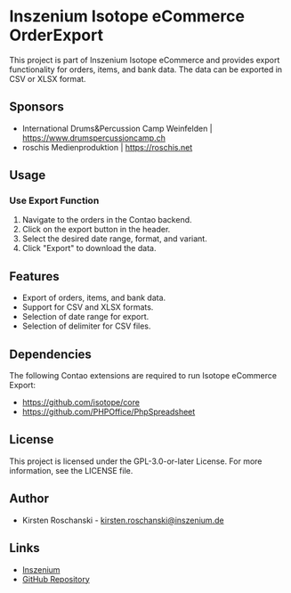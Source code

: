 # Inszenium Isotope eCommerce OrderExport

This project is part of Inszenium Isotope eCommerce and provides export functionality for orders, items, and bank data. The data can be exported in CSV or XLSX format.

## Sponsors

- International Drums&Percussion Camp Weinfelden | https://www.drumspercussioncamp.ch
- roschis Medienproduktion | https://roschis.net

## Usage

### Use Export Function

1. Navigate to the orders in the Contao backend.
2. Click on the export button in the header.
3. Select the desired date range, format, and variant.
4. Click "Export" to download the data.

## Features

- Export of orders, items, and bank data.
- Support for CSV and XLSX formats.
- Selection of date range for export.
- Selection of delimiter for CSV files.

## Dependencies

The following Contao extensions are required to run Isotope eCommerce Export:

- https://github.com/isotope/core
- https://github.com/PHPOffice/PhpSpreadsheet

## License

This project is licensed under the GPL-3.0-or-later License. For more information, see the LICENSE file.

## Author

* Kirsten Roschanski - [kirsten.roschanski@inszenium.de](vscode-file://vscode-app/usr/share/code/resources/app/out/vs/code/electron-sandbox/workbench/workbench.html)

## Links

* [Inszenium](vscode-file://vscode-app/usr/share/code/resources/app/out/vs/code/electron-sandbox/workbench/workbench.html)
* [GitHub Repository](vscode-file://vscode-app/usr/share/code/resources/app/out/vs/code/electron-sandbox/workbench/workbench.html)
